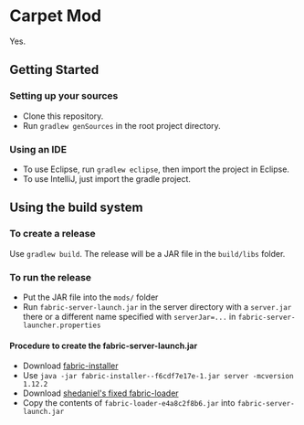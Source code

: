 # Carpet Mod
Yes.

## Getting Started
### Setting up your sources
- Clone this repository.
- Run `gradlew genSources` in the root project directory.

### Using an IDE
- To use Eclipse, run `gradlew eclipse`, then import the project in Eclipse.
- To use IntelliJ, just import the gradle project.

## Using the build system
### To create a release
Use `gradlew build`. The release will be a JAR file in the `build/libs` folder.

### To run the release
- Put the JAR file into the `mods/` folder
- Run `fabric-server-launch.jar` in the server directory with a `server.jar` there or a different name specified with `serverJar=...` in `fabric-server-launcher.properties`

#### Procedure to create the fabric-server-launch.jar
- Download [fabric-installer](https://jitpack.io/com/github/Legacy-Fabric/fabric-installer/-f6cdf7e17e-1/fabric-installer--f6cdf7e17e-1.jar)
- Use `java -jar fabric-installer--f6cdf7e17e-1.jar server -mcversion 1.12.2`
- Download [shedaniel's fixed fabric-loader](https://jitpack.io/com/github/shedaniel/fabric-loader/e4a8c2f8b6/fabric-loader-e4a8c2f8b6.jar)
- Copy the contents of `fabric-loader-e4a8c2f8b6.jar` into `fabric-server-launch.jar`